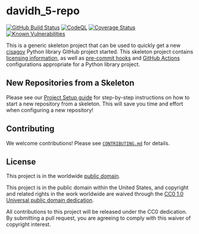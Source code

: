 # davidh_5-repo #

[![GitHub Build Status](https://github.com/cisagov/davidh_5-repo/workflows/build/badge.svg)](https://github.com/cisagov/davidh_5-repo/actions)
[![CodeQL](https://github.com/cisagov/davidh_5-repo/workflows/CodeQL/badge.svg)](https://github.com/cisagov/davidh_5-repo/actions/workflows/codeql-analysis.yml)
[![Coverage Status](https://coveralls.io/repos/github/cisagov/davidh_5-repo/badge.svg?branch=develop)](https://coveralls.io/github/cisagov/davidh_5-repo?branch=develop)
[![Known Vulnerabilities](https://snyk.io/test/github/cisagov/davidh_5-repo/develop/badge.svg)](https://snyk.io/test/github/cisagov/davidh_5-repo)

This is a generic skeleton project that can be used to quickly get a
new [cisagov](https://github.com/cisagov) Python library GitHub
project started.  This skeleton project contains [licensing
information](LICENSE), as well as
[pre-commit hooks](https://pre-commit.com) and
[GitHub Actions](https://github.com/features/actions) configurations
appropriate for a Python library project.

## New Repositories from a Skeleton ##

Please see our [Project Setup guide](https://github.com/cisagov/development-guide/tree/develop/project_setup)
for step-by-step instructions on how to start a new repository from
a skeleton. This will save you time and effort when configuring a
new repository!

## Contributing ##

We welcome contributions!  Please see [`CONTRIBUTING.md`](CONTRIBUTING.md) for
details.

## License ##

This project is in the worldwide [public domain](LICENSE).

This project is in the public domain within the United States, and
copyright and related rights in the work worldwide are waived through
the [CC0 1.0 Universal public domain
dedication](https://creativecommons.org/publicdomain/zero/1.0/).

All contributions to this project will be released under the CC0
dedication. By submitting a pull request, you are agreeing to comply
with this waiver of copyright interest.
